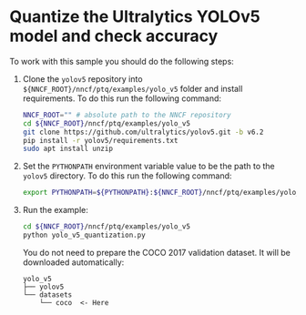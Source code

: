 # Quantize the Ultralytics YOLOv5 model and check accuracy

To work with this sample you should do the following steps:

1. Clone the `yolov5` repository into `${NNCF_ROOT}/nncf/ptq/examples/yolo_v5` folder and install requirements.
   To do this run the following command:

   ```bash
   NNCF_ROOT="" # absolute path to the NNCF repository
   cd ${NNCF_ROOT}/nncf/ptq/examples/yolo_v5
   git clone https://github.com/ultralytics/yolov5.git -b v6.2
   pip install -r yolov5/requirements.txt
   sudo apt install unzip
   ```

2. Set the `PYTHONPATH` environment variable value to be the path to the `yolov5` directory.
   To do this run the following command:

   ```bash
   export PYTHONPATH=${PYTHONPATH}:${NNCF_ROOT}/nncf/ptq/examples/yolo_v5/yolov5
   ```

3. Run the example:

   ```bash
   cd ${NNCF_ROOT}/nncf/ptq/examples/yolo_v5
   python yolo_v5_quantization.py
   ```

   You do not need to prepare the COCO 2017 validation dataset. It will be downloaded automatically:

   ```
   yolo_v5
   ├── yolov5
   └── datasets
       └── coco  <- Here
   ```
